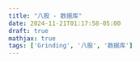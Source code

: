 ```yaml
---
title: "八股 - 数据库"
date: 2024-11-21T01:17:58-05:00
draft: true
mathjax: true
tags: ['Grinding', '八股', '数据库']
---
```


